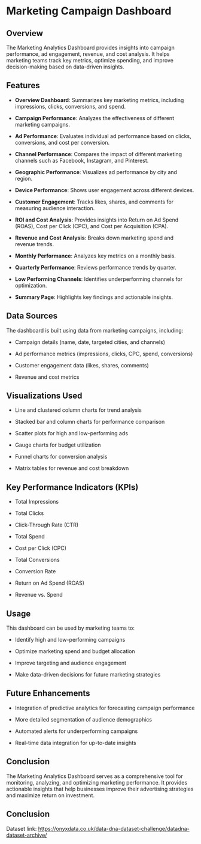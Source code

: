 Marketing Campaign Dashboard
=============================

Overview
--------

The Marketing Analytics Dashboard provides insights into campaign performance, ad engagement, revenue, and cost analysis. It helps marketing teams track key metrics, optimize spending, and improve decision-making based on data-driven insights.

Features
--------

*   **Overview Dashboard**: Summarizes key marketing metrics, including impressions, clicks, conversions, and spend.
    
*   **Campaign Performance**: Analyzes the effectiveness of different marketing campaigns.
    
*   **Ad Performance**: Evaluates individual ad performance based on clicks, conversions, and cost per conversion.
    
*   **Channel Performance**: Compares the impact of different marketing channels such as Facebook, Instagram, and Pinterest.
    
*   **Geographic Performance**: Visualizes ad performance by city and region.
    
*   **Device Performance**: Shows user engagement across different devices.
    
*   **Customer Engagement**: Tracks likes, shares, and comments for measuring audience interaction.
    
*   **ROI and Cost Analysis**: Provides insights into Return on Ad Spend (ROAS), Cost per Click (CPC), and Cost per Acquisition (CPA).
    
*   **Revenue and Cost Analysis**: Breaks down marketing spend and revenue trends.
    
*   **Monthly Performance**: Analyzes key metrics on a monthly basis.
    
*   **Quarterly Performance**: Reviews performance trends by quarter.
    
*   **Low Performing Channels**: Identifies underperforming channels for optimization.
    
*   **Summary Page**: Highlights key findings and actionable insights.
    

Data Sources
------------

The dashboard is built using data from marketing campaigns, including:

*   Campaign details (name, date, targeted cities, and channels)
    
*   Ad performance metrics (impressions, clicks, CPC, spend, conversions)
    
*   Customer engagement data (likes, shares, comments)
    
*   Revenue and cost metrics
    

Visualizations Used
-------------------

*   Line and clustered column charts for trend analysis
    
*   Stacked bar and column charts for performance comparison
    
*   Scatter plots for high and low-performing ads
    
*   Gauge charts for budget utilization
    
*   Funnel charts for conversion analysis
    
*   Matrix tables for revenue and cost breakdown
    

Key Performance Indicators (KPIs)
---------------------------------

*   Total Impressions
    
*   Total Clicks
    
*   Click-Through Rate (CTR)
    
*   Total Spend
    
*   Cost per Click (CPC)
    
*   Total Conversions
    
*   Conversion Rate
    
*   Return on Ad Spend (ROAS)
    
*   Revenue vs. Spend
    

Usage
-----

This dashboard can be used by marketing teams to:

*   Identify high and low-performing campaigns
    
*   Optimize marketing spend and budget allocation
    
*   Improve targeting and audience engagement
    
*   Make data-driven decisions for future marketing strategies
    

Future Enhancements
-------------------

*   Integration of predictive analytics for forecasting campaign performance
    
*   More detailed segmentation of audience demographics
    
*   Automated alerts for underperforming campaigns
    
*   Real-time data integration for up-to-date insights
    

Conclusion
----------

The Marketing Analytics Dashboard serves as a comprehensive tool for monitoring, analyzing, and optimizing marketing performance. It provides actionable insights that help businesses improve their advertising strategies and maximize return on investment.


Conclusion
----------
Dataset link: https://onyxdata.co.uk/data-dna-dataset-challenge/datadna-dataset-archive/
